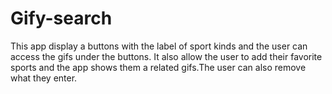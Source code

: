 # Gify-search
This app display a buttons with the label of sport kinds and the user can access the gifs under the buttons.
It also allow the user to add their favorite sports and the app shows them a related gifs.The user can also remove what
they enter.
